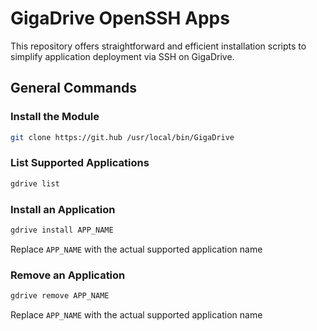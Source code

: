 # GigaDrive OpenSSH Apps

This repository offers straightforward and efficient installation scripts to simplify application deployment via SSH on GigaDrive.

## General Commands

### Install the Module
```bash  
git clone https://git.hub /usr/local/bin/GigaDrive  
```  

### List Supported Applications
```bash  
gdrive list  
```  

### Install an Application
```bash  
gdrive install APP_NAME 
```  
Replace `APP_NAME` with the actual supported application name

### Remove an Application
```bash  
gdrive remove APP_NAME 
```  
Replace `APP_NAME` with the actual supported application name
